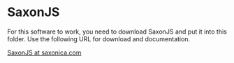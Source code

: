 # SaxonJS

For this software to work, you need to download SaxonJS and put it into this folder. Use the following URL
for download and documentation.

[SaxonJS at saxonica.com](https://www.saxonica.com/saxon-js/index.xml)
